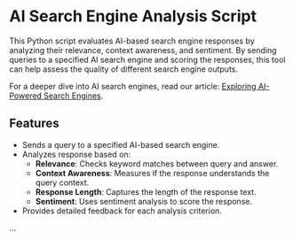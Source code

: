 # AI Search Engine Analysis Script

This Python script evaluates AI-based search engine responses by analyzing their relevance, context awareness, and sentiment. By sending queries to a specified AI search engine and scoring the responses, this tool can help assess the quality of different search engine outputs.

For a deeper dive into AI search engines, read our article: [Exploring AI-Powered Search Engines](https://seo4one.com/ai-search-engines/exploring-ai-powered-search-engines-the-future-of-online-information-retrieval).

## Features

- Sends a query to a specified AI-based search engine.
- Analyzes response based on:
  - **Relevance**: Checks keyword matches between query and answer.
  - **Context Awareness**: Measures if the response understands the query context.
  - **Response Length**: Captures the length of the response text.
  - **Sentiment**: Uses sentiment analysis to score the response.
- Provides detailed feedback for each analysis criterion.

...
